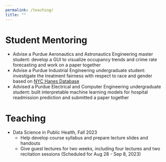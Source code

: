 ```yaml
---
permalink: /teaching/
title: ""
---
```

# Student Mentoring
- Advise a Purdue Aeronautics and Astronautics Engineering master student: develop a GUI to visualize occupancy trends and crime rate forecasting and work on a paper together
- Advise a Purdue Industrial Engineering undergraduate student: investigate the treatment fairness with respect to race and gender based on [NYC Hanes Database](https://www.nyc.gov/site/doh/data/data-sets/nyc-hanes-info.page)
- Advised a Purdue Electrical and Computer Engineering undergraduate student: built interpretable machine learning models for hospital readmission prediction and submitted a paper together

# Teaching
- Data Science in Public Health, Fall 2023
	- Help develop course syllabus and prepare lecture slides and handouts
	- Give guest lectures for two weeks, including four lectures and two recitation sessions (Scheduled for Aug 28 - Sep 8, 2023)
